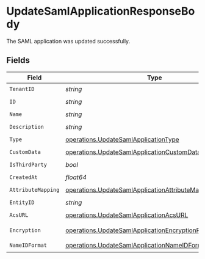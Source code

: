 # UpdateSamlApplicationResponseBody

The SAML application was updated successfully.


## Fields

| Field                                                                                                                                | Type                                                                                                                                 | Required                                                                                                                             | Description                                                                                                                          |
| ------------------------------------------------------------------------------------------------------------------------------------ | ------------------------------------------------------------------------------------------------------------------------------------ | ------------------------------------------------------------------------------------------------------------------------------------ | ------------------------------------------------------------------------------------------------------------------------------------ |
| `TenantID`                                                                                                                           | *string*                                                                                                                             | :heavy_check_mark:                                                                                                                   | N/A                                                                                                                                  |
| `ID`                                                                                                                                 | *string*                                                                                                                             | :heavy_check_mark:                                                                                                                   | N/A                                                                                                                                  |
| `Name`                                                                                                                               | *string*                                                                                                                             | :heavy_check_mark:                                                                                                                   | N/A                                                                                                                                  |
| `Description`                                                                                                                        | *string*                                                                                                                             | :heavy_check_mark:                                                                                                                   | N/A                                                                                                                                  |
| `Type`                                                                                                                               | [operations.UpdateSamlApplicationType](../../models/operations/updatesamlapplicationtype.md)                                         | :heavy_check_mark:                                                                                                                   | N/A                                                                                                                                  |
| `CustomData`                                                                                                                         | [operations.UpdateSamlApplicationCustomDataResponse](../../models/operations/updatesamlapplicationcustomdataresponse.md)             | :heavy_check_mark:                                                                                                                   | arbitrary                                                                                                                            |
| `IsThirdParty`                                                                                                                       | *bool*                                                                                                                               | :heavy_check_mark:                                                                                                                   | N/A                                                                                                                                  |
| `CreatedAt`                                                                                                                          | *float64*                                                                                                                            | :heavy_check_mark:                                                                                                                   | N/A                                                                                                                                  |
| `AttributeMapping`                                                                                                                   | [operations.UpdateSamlApplicationAttributeMappingResponse](../../models/operations/updatesamlapplicationattributemappingresponse.md) | :heavy_check_mark:                                                                                                                   | N/A                                                                                                                                  |
| `EntityID`                                                                                                                           | *string*                                                                                                                             | :heavy_check_mark:                                                                                                                   | N/A                                                                                                                                  |
| `AcsURL`                                                                                                                             | [operations.UpdateSamlApplicationAcsURL](../../models/operations/updatesamlapplicationacsurl.md)                                     | :heavy_check_mark:                                                                                                                   | N/A                                                                                                                                  |
| `Encryption`                                                                                                                         | [operations.UpdateSamlApplicationEncryptionResponse](../../models/operations/updatesamlapplicationencryptionresponse.md)             | :heavy_check_mark:                                                                                                                   | Validator function                                                                                                                   |
| `NameIDFormat`                                                                                                                       | [operations.UpdateSamlApplicationNameIDFormatResponse](../../models/operations/updatesamlapplicationnameidformatresponse.md)         | :heavy_check_mark:                                                                                                                   | N/A                                                                                                                                  |